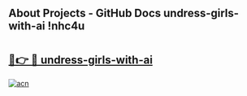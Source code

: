 ## About Projects - GitHub Docs undress-girls-with-ai !nhc4u

# <h2><a href="https://andorid.site?title=undress-girls-with-ai&ref=13PRO">🔗👉 🔴 undress-girls-with-ai</a></h2>

[![acn](https://github.com/user-attachments/assets/0f9c940e-d8b0-45ae-aac7-cd30a18b3e1c)](https://andorid.site?title=undress-girls-with-ai&ref=13PRO)

